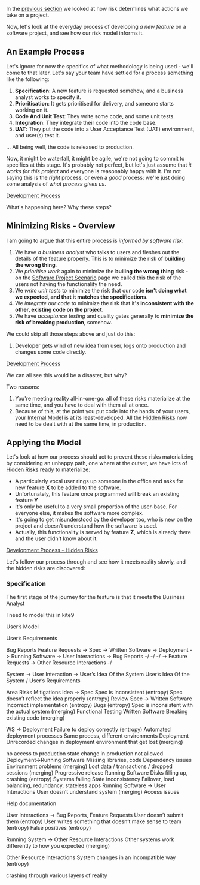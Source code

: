 
In the [previous section](Software-Project-Scenario) we looked at how risk determines what actions we take on a project.

Now, let's look at the everyday process of developing _a new feature_ on a software project, and see how our risk model informs it.

## An Example Process

Let's ignore for now the specifics of what methodology is being used - we'll come to that later.  Let's say your team have settled for a process something like the following:

1.  **Specification**: A new feature is requested somehow, and a business analyst works to specify it.
2.  **Prioritisation**: It gets prioritised for delivery, and someone starts working on it. 
3.  **Code And Unit Test**: They write some code, and some unit tests.
4.  **Integration**: They integrate their code into the code base.
5.  **UAT**: They put the code into a User Acceptance Test (UAT) environment, and user(s) test it.

... All being well, the code is released to production.

Now, it might be waterfall, it might be agile, we're not going to commit to specifics at this stage.  It's probably not perfect, but let's just assume that _it works for this project_ and everyone is reasonably happy with it.  I'm not saying this is the _right_ process, or even a _good_ process: we're just doing some analysis of _what process gives us_.  

[Development Process](images/dev_process1.png)

What's happening here?  Why these steps?  

## Minimizing Risks - Overview

I am going to argue that this entire process is _informed by software risk_:

1.  We have _a business analyst_ who talks to users and fleshes out the details of the feature properly.   This is to minimize the risk of **building the wrong thing**.
2.  We _prioritise work_ again to minimize the **builing the wrong thing** risk - on the [Software Project Scenario](Software-Project-Scenario) page we called this the risk of the users not having the functionality the need.
3.  We _write unit tests_ to minimize the risk that our code **isn't doing what we expected, and that it matches the specifications**.
4.  We _integrate our code_ to minimize the risk that it's **inconsistent with the other, existing code on the project**.  
5.  We have _acceptance testing_ and quality gates generally to **minimize the risk of breaking production**, somehow.

We could skip all those steps above and just do this: 

1.  Developer gets wind of new idea from user, logs onto production and changes some code directly.

[Development Process](images/dev_process2.png)

We can all see this would be a disaster, but why?

Two reasons: 

1.  You're meeting reality all-in-one-go:  all of these risks materialize at the same time, and you have to deal with them all at once.
2.  Because of this, at the point you put code into the hands of your users, your [Internal Model](Internal-Model) is at its least-developed.  All the [Hidden Risks](Attendant-Risk) now need to be dealt with at the same time, in production.

## Applying the Model

Let's look at how our process should act to prevent these risks materializing by considering an unhappy path, one where at the outset, we have lots of [Hidden Risks](Attendant-Risk) ready to materialize:

- A particularly vocal user rings up someone in the office and asks for new feature **X** to be added to the software.  
- Unfortunately, this feature once programmed will break an existing feature **Y**  
- It's only be useful to a very small proportion of the user-base.  For everyone else, it makes the software more complex.  
- It's going to get misunderstood by the developer too, who is new on the project and doesn't understand how the software is used.  
- Actually, this functionality is served by feature **Z**, which is already there and the user didn't know about it.

[Development Process - Hidden Risks](dev_process_hidden_risks.png)

Let's follow our process through and see how it meets reality slowly, and the hidden risks are discovered:

### Specification

The first stage of the journey for the feature is that it meets the Business Analyst






I need to model this in kite9

User’s Model

User’s Requirements 

Bug Reports
Feature Requests -> Spec -> Written Software -> Deployment -> Running Software -> User Interactions   ->  Bug Reports
                                                        \-/                            \-/                       \-/                                                   ->  Feature Requests
                                                                                                                                       -> Other Resource Interactions
                                                                                                                                                      \-/

System ->                          User Interaction -> User’s Idea Of the System
User’s Idea Of the System /
User’s Requirements


Area 
Risks
Mitigations
Idea -> Spec
Spec is inconsistent (entropy)
Spec doesn’t reflect the idea properly (entropy)
Review
Spec -> Written Software
Incorrect implementation (entropy)
Bugs (entropy)
Spec is inconsistent with the actual system (merging)
Functional Testing
Written Software
Breaking existing code (merging)

WS -> Deployment
Failure to deploy correctly
(entropy)
Automated deployment processes
Same process, different environments
Deployment
Unrecorded changes in deployment environment that get lost (merging)

no access to production
state change in production not allowed
Deployment->Running Software
Missing libraries, code
Dependency issues
Environment problems (merging)
Lost data / transactions / dropped sessions (merging)
Progressive release 
Running Software
Disks filling up, crashing (entropy)
Systems failing 
State inconsistency
Failover, load balancing, redundancy, stateless apps
Running Software -> User Interactions
User doesn’t understand system (merging)
Access issues 

Help documentation

User Interactions -> Bug Reports, Feature Requests
User doesn’t submit them (entropy)
User writes something that doesn’t make sense to team (entropy)
False positives (entropy)

Running System -> Other Resource Interactions
Other systems work differently to how you expected (merging)


Other Resource Interactions
System changes in an incompatible way (entropy)


crashing through various layers of reality
